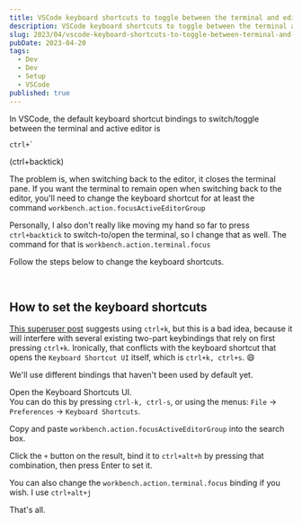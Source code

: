 ```yaml
---
title: VSCode keyboard shortcuts to toggle between the terminal and editor
description: VSCode keyboard shortcuts to toggle between the terminal and editor
slug: 2023/04/vscode-keyboard-shortcuts-to-toggle-between-terminal-and-editor
pubDate: 2023-04-20
tags:
  - Dev
  - Dev
  - Setup
  - VSCode
published: true
---
```


In VSCode, the default keyboard shortcut bindings to switch/toggle between the terminal and active editor is
```
ctrl+`
```
(ctrl+backtick)

The problem is, when switching back to the editor, it closes the terminal pane. If you want the terminal to remain open when switching back to the editor, you'll need to change the keyboard shortcut for at least the command `workbench.action.focusActiveEditorGroup`

Personally, I also don't really like moving my hand so far to press `ctrl+backtick` to switch-to/open the terminal, so I change that as well. The command for that is `workbench.action.terminal.focus`

Follow the steps below to change the keyboard shortcuts.

<br/>

## How to set the keyboard shortcuts

[This superuser post](https://superuser.com/a/1343695/96637) suggests using `ctrl+k`, but this is a bad idea, because it will interfere with several existing two-part keybindings that rely on first pressing `ctrl+k`. Ironically, that conflicts with the keyboard shortcut that opens the `Keyboard Shortcut UI` itself, which is `ctrl+k, ctrl+s`. 😄

We'll use different bindings that haven't been used by default yet.

Open the Keyboard Shortcuts UI.  
You can do this by pressing `ctrl-k, ctrl-s`, or using the menus: `File` ->  `Preferences` -> `Keyboard Shortcuts`.

Copy and paste `workbench.action.focusActiveEditorGroup` into the search box.

Click the `+` button on the result, bind it to `ctrl+alt+h` by pressing that combination, then press Enter to set it.

You can also change the `workbench.action.terminal.focus` binding if you wish.
I use `ctrl+alt+j`

That's all.
